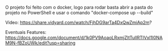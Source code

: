 O projeto foi feito com o docker, logo para rodar basta abrir a pasta do projeto no PowerShell e usar o comando "docker-compose up --build" 

Video: https://share.vidyard.com/watch/FjhDG9arTa4DxQwZmiAp2m?

Eventuais Features: https://docs.google.com/document/d/1k0PV9AoaoLRxmjZltTullRTIVxl1I0NAM9N-fBZoUWk/edit?usp=sharing
